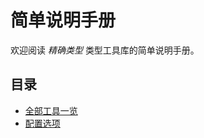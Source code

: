 # 简单说明手册

欢迎阅读 *精确类型* 类型工具库的简单说明手册。

## 目录

- [全部工具一览](./list/README.md)
- [配置选项](./options/README.md)
